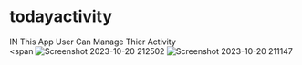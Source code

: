 # todayactivity
 IN This App User Can Manage Thier Activity 
<br>
<span ![Screenshot 2023-10-20 212502](https://github.com/saurabhAgrawalGit/todayactivity/assets/116831490/e87bc027-614e-40de-a78d-4fcfc89e59c2) ![Screenshot 2023-10-20 211147](https://github.com/saurabhAgrawalGit/todayactivity/assets/116831490/38d23f64-39a3-438b-9275-e9028686bd3a)
